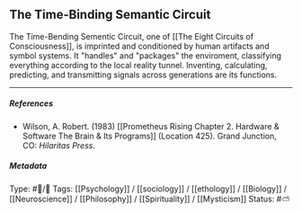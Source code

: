 ## The Time-Binding Semantic Circuit  # 

The Time-Bending Sementic Circuit, one of [[The Eight Circuits of Consciousness]], is imprinted and conditioned by human artifacts and symbol systems. It "handles" and "packages" the enviroment, classifying everything according to the local reality tunnel. Inventing, calculating, predicting, and transmitting signals across generations are its functions.

___

##### References

- Wilson, A. Robert. (1983) [[Prometheus Rising Chapter 2. Hardware & Software The Brain & Its Programs]] (Location 425). Grand Junction, CO: _Hilaritas Press_.

##### Metadata

Type: #🔵/🔵 
Tags: [[Psychology]] / [[sociology]] / [[ethology]] / [[Biology]] / [[Neuroscience]] / [[Philosophy]] / [[Spirituality]] / [[Mysticism]] 
Status: #⛅️ 